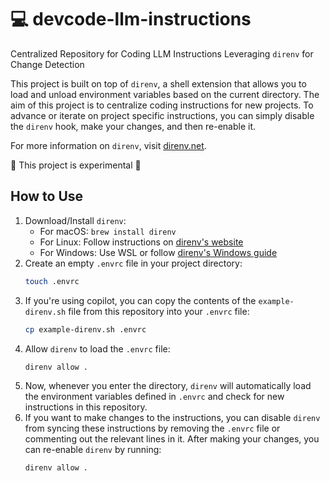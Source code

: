 # 💻 devcode-llm-instructions

Centralized Repository for Coding LLM Instructions Leveraging `direnv` for Change Detection

This project is built on top of `direnv`, a shell extension that allows you to load and unload environment variables based on the current directory. The aim of this project is to centralize coding instructions for new projects. To advance or iterate on project specific instructions, you can simply disable the `direnv` hook, make your changes, and then re-enable it.

For more information on `direnv`, visit [direnv.net](https://direnv.net).

🧪 This project is experimental 🚧

## How to Use

1. Download/Install `direnv`:
   - For macOS: `brew install direnv`
   - For Linux: Follow instructions on [direnv's website](https://direnv.net/docs/installation.html)
   - For Windows: Use WSL or follow [direnv's Windows guide](https://direnv.net/docs/installation.html#windows)
2. Create an empty `.envrc` file in your project directory:
   ```bash
   touch .envrc
   ```
3. If you're using copilot, you can copy the contents of the `example-direnv.sh` file from this repository into your `.envrc` file:
   ```bash
   cp example-direnv.sh .envrc
   ```
4. Allow `direnv` to load the `.envrc` file:
   ```bash
   direnv allow .
   ```
5. Now, whenever you enter the directory, `direnv` will automatically load the environment variables defined in `.envrc` and check for new instructions in this repository.
6. If you want to make changes to the instructions, you can disable `direnv` from syncing these instructions by removing the `.envrc` file or commenting out the relevant lines in it. After making your changes, you can re-enable `direnv` by running:
   ```bash
   direnv allow .
   ```

